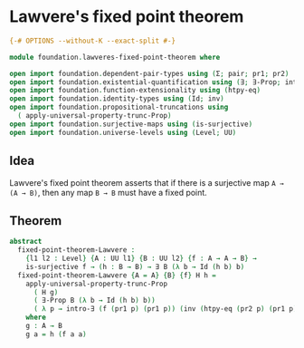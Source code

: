 # Lawvere's fixed point theorem

```agda
{-# OPTIONS --without-K --exact-split #-}

module foundation.lawveres-fixed-point-theorem where

open import foundation.dependent-pair-types using (Σ; pair; pr1; pr2)
open import foundation.existential-quantification using (∃; ∃-Prop; intro-∃)
open import foundation.function-extensionality using (htpy-eq)
open import foundation.identity-types using (Id; inv)
open import foundation.propositional-truncations using
  ( apply-universal-property-trunc-Prop)
open import foundation.surjective-maps using (is-surjective)
open import foundation.universe-levels using (Level; UU)
```

## Idea

Lawvere's fixed point theorem asserts that if there is a surjective map `A → (A → B)`, then any map `B → B` must have a fixed point.

## Theorem

```agda
abstract
  fixed-point-theorem-Lawvere :
    {l1 l2 : Level} {A : UU l1} {B : UU l2} {f : A → A → B} →
    is-surjective f → (h : B → B) → ∃ B (λ b → Id (h b) b)
  fixed-point-theorem-Lawvere {A = A} {B} {f} H h =
    apply-universal-property-trunc-Prop
      ( H g)
      ( ∃-Prop B (λ b → Id (h b) b))
      ( λ p → intro-∃ (f (pr1 p) (pr1 p)) (inv (htpy-eq (pr2 p) (pr1 p))))
    where
    g : A → B
    g a = h (f a a)
```
